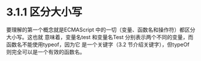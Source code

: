 # 3.1.1 区分大小写

要理解的第一个概念就是ECMAScript 中的一切（变量、函数名和操作符）都区分大小写。这也就 意味着，变量名test 和变量名Test 分别表示两个不同的变量，而函数名不能使用typeof，因为它 是一个关键字（3.2 节介绍关键字），但typeOf 则完全可以是一个有效的函数名。

